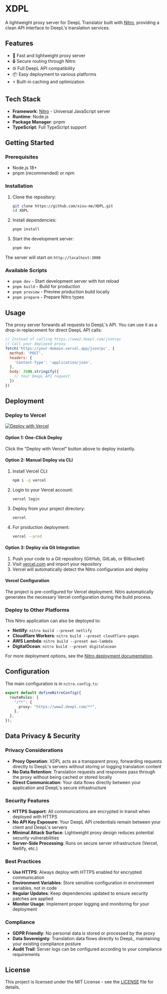# XDPL

A lightweight proxy server for DeepL Translator built with [Nitro](https://nitro.unjs.io/), providing a clean API interface to DeepL's translation services.

## Features

- 🚀 Fast and lightweight proxy server
- 🔒 Secure routing through Nitro
- 🌐 Full DeepL API compatibility
- 📦 Easy deployment to various platforms
- ⚡ Built-in caching and optimization

## Tech Stack

- **Framework**: [Nitro](https://nitro.unjs.io/) - Universal JavaScript server
- **Runtime**: Node.js
- **Package Manager**: pnpm
- **TypeScript**: Full TypeScript support

## Getting Started

### Prerequisites

- Node.js 18+
- pnpm (recommended) or npm

### Installation

1. Clone the repository:

    ```bash
    git clone https://github.com/xixu-me/XDPL.git
    cd XDPL
    ```

2. Install dependencies:

    ```bash
    pnpm install
    ```

3. Start the development server:

    ```bash
    pnpm dev
    ```

The server will start on `http://localhost:3000`

### Available Scripts

- `pnpm dev` - Start development server with hot reload
- `pnpm build` - Build for production
- `pnpm preview` - Preview production build locally
- `pnpm prepare` - Prepare Nitro types

## Usage

The proxy server forwards all requests to DeepL's API. You can use it as a drop-in replacement for direct DeepL API calls:

```javascript
// Instead of calling https://www2.deepl.com/jsonrpc
// Call your deployed proxy
fetch('https://your-domain.vercel.app/jsonrpc', {
  method: 'POST',
  headers: {
    'Content-Type': 'application/json',
  },
  body: JSON.stringify({
    // Your DeepL API request
  })
})
```

## Deployment

### Deploy to Vercel

[![Deploy with Vercel](https://vercel.com/button)](https://vercel.com/new/clone?repository-url=https://github.com/xixu-me/XDPL)

#### Option 1: One-Click Deploy

Click the "Deploy with Vercel" button above to deploy instantly.

#### Option 2: Manual Deploy via CLI

1. Install Vercel CLI:

    ```bash
    npm i -g vercel
    ```

2. Login to your Vercel account:

    ```bash
    vercel login
    ```

3. Deploy from your project directory:

    ```bash
    vercel
    ```

4. For production deployment:

    ```bash
    vercel --prod
    ```

#### Option 3: Deploy via Git Integration

1. Push your code to a Git repository (GitHub, GitLab, or Bitbucket)
2. Visit [vercel.com](https://vercel.com) and import your repository
3. Vercel will automatically detect the Nitro configuration and deploy

#### Vercel Configuration

The project is pre-configured for Vercel deployment. Nitro automatically generates the necessary Vercel configuration during the build process.

### Deploy to Other Platforms

This Nitro application can also be deployed to:

- **Netlify**: `nitro build --preset netlify`
- **Cloudflare Workers**: `nitro build --preset cloudflare-pages`
- **AWS Lambda**: `nitro build --preset aws-lambda`
- **DigitalOcean**: `nitro build --preset digitalocean`

For more deployment options, see the [Nitro deployment documentation](https://nitro.unjs.io/deploy).

## Configuration

The main configuration is in `nitro.config.ts`:

```typescript
export default defineNitroConfig({
  routeRules: {
    "/**": {
      proxy: "https://www2.deepl.com/**",
    },
  },
});
```

## Data Privacy & Security

### Privacy Considerations

- **Proxy Operation**: XDPL acts as a transparent proxy, forwarding requests directly to DeepL's servers without storing or logging translation content
- **No Data Retention**: Translation requests and responses pass through the proxy without being cached or stored locally
- **Direct Communication**: Your data flows directly between your application and DeepL's secure infrastructure

### Security Features

- **HTTPS Support**: All communications are encrypted in transit when deployed with HTTPS
- **No API Key Exposure**: Your DeepL API credentials remain between your client and DeepL's servers
- **Minimal Attack Surface**: Lightweight proxy design reduces potential security vulnerabilities
- **Server-Side Processing**: Runs on secure server infrastructure (Vercel, Netlify, etc.)

### Best Practices

- **Use HTTPS**: Always deploy with HTTPS enabled for encrypted communication
- **Environment Variables**: Store sensitive configuration in environment variables, not in code
- **Regular Updates**: Keep dependencies updated to ensure security patches are applied
- **Monitor Usage**: Implement proper logging and monitoring for your deployment

### Compliance

- **GDPR Friendly**: No personal data is stored or processed by the proxy
- **Data Sovereignty**: Translation data flows directly to DeepL, maintaining your existing compliance posture
- **Audit Trail**: Server logs can be configured according to your compliance requirements

## License

This project is licensed under the MIT License - see the [LICENSE](LICENSE) file for details.
